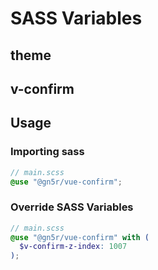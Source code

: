<script setup>
import { useThemeSassItems, useVConfirmSassItems } from "@theme/composables/sass";

import SassTable from "@theme/components/api/SassTable.vue"

const themeItems = useThemeSassItems();
const vconfirmItems = useVConfirmSassItems();
</script>

# SASS Variables

## theme

<Suspense>
  <SassTable :items="themeItems" />
  <template #fallback>
    Loading...
  </template>
</Suspense>

## v-confirm

<Suspense>
  <SassTable :items="vconfirmItems" />
  <template #fallback>
    Loading...
  </template>
</Suspense>

## Usage

### Importing sass

```scss
// main.scss
@use "@gn5r/vue-confirm";
```

### Override SASS Variables

```scss
// main.scss
@use "@gn5r/vue-confirm" with (
  $v-confirm-z-index: 1007
);
```
